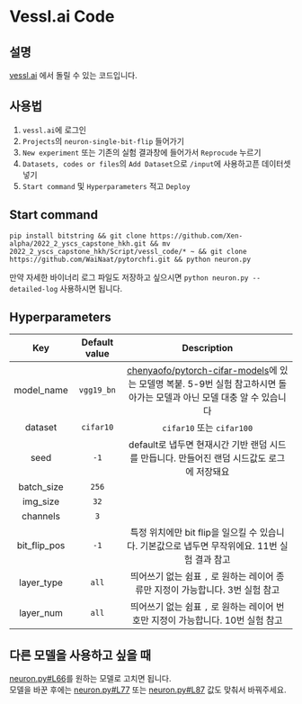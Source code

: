 # Vessl.ai Code

## 설명
[vessl.ai](https://vessl.ai) 에서 돌릴 수 있는 코드입니다.   

## 사용법
1. `vessl.ai`에 로그인
2. `Projects`의 `neuron-single-bit-flip` 들어가기
3. `New experiment` 또는 기존의 실험 결과창에 들어가서 `Reprocude` 누르기
4. `Datasets, codes or files`의 `Add Dataset`으로 `/input`에 사용하고픈 데이터셋 넣기
5. `Start command` 및 `Hyperparameters` 적고 `Deploy`

## Start command
```
pip install bitstring && git clone https://github.com/Xen-alpha/2022_2_yscs_capstone_hkh.git && mv 2022_2_yscs_capstone_hkh/Script/vessl_code/* ~ && git clone https://github.com/WaiNaat/pytorchfi.git && python neuron.py
```
만약 자세한 바이너리 로그 파일도 저장하고 싶으시면 `python neuron.py --detailed-log` 사용하시면 됩니다.

## Hyperparameters
| Key | Default value | Description |
|:---:|:-----:|:-----------:|
|model_name|`vgg19_bn`|[chenyaofo/pytorch-cifar-models](https://github.com/chenyaofo/pytorch-cifar-models)에 있는 모델명 복붙. 5-9번 실험 참고하시면 돌아가는 모델과 아닌 모델 대충 알 수 있습니다|    
|dataset|`cifar10`|`cifar10` 또는 `cifar100`|
|seed|`-1`|default로 냅두면 현재시간 기반 랜덤 시드를 만듭니다. 만들어진 랜덤 시드값도 로그에 저장돼요|
|batch_size|`256`||
|img_size|`32`||
|channels|`3`||
|bit_flip_pos|`-1`|특정 위치에만 bit flip을 일으킬 수 있습니다. 기본값으로 냅두면 무작위에요. 11번 실험 결과 참고|
|layer_type|`all`|띄어쓰기 없는 쉼표 `,` 로 원하는 레이어 종류만 지정이 가능합니다. 3번 실험 참고 |
|layer_num|`all`|띄어쓰기 없는 쉼표 `,` 로 원하는 레이어 번호만 지정이 가능합니다. 10번 실험 참고|

## 다른 모델을 사용하고 싶을 때
[neuron.py#L66](https://github.com/Xen-alpha/2022_2_yscs_capstone_hkh/blob/main/Script/vessl_code/neuron.py#L66)를 원하는 모델로 고치면 됩니다.    
모델을 바꾼 후에는 [neuron.py#L77](https://github.com/Xen-alpha/2022_2_yscs_capstone_hkh/blob/main/Script/vessl_code/neuron.py#L77) 또는 [neuron.py#L87](https://github.com/Xen-alpha/2022_2_yscs_capstone_hkh/blob/main/Script/vessl_code/neuron.py#L87) 값도 맞춰서 바꿔주세요.